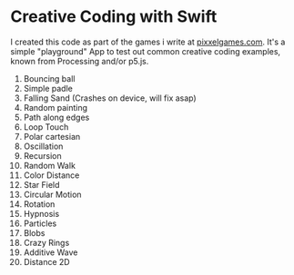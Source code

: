 # Creative Coding with Swift
I created this code as part of the games i write at [pixxelgames.com](http://www.pixxelgames.com).
It's a simple "playground" App to test out common creative coding examples,
known from Processing and/or p5.js.

1. Bouncing ball
2. Simple padle
3. Falling Sand (Crashes on device, will fix asap)
4. Random painting
5. Path along edges
6. Loop Touch
7. Polar cartesian
8. Oscillation
9. Recursion
10. Random Walk
11. Color Distance
12. Star Field
13. Circular Motion
14. Rotation
15. Hypnosis
16. Particles
17. Blobs
18. Crazy Rings
19. Additive Wave
20. Distance 2D
